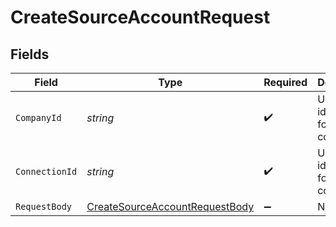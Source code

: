 # CreateSourceAccountRequest


## Fields

| Field                                                                                       | Type                                                                                        | Required                                                                                    | Description                                                                                 | Example                                                                                     |
| ------------------------------------------------------------------------------------------- | ------------------------------------------------------------------------------------------- | ------------------------------------------------------------------------------------------- | ------------------------------------------------------------------------------------------- | ------------------------------------------------------------------------------------------- |
| `CompanyId`                                                                                 | *string*                                                                                    | :heavy_check_mark:                                                                          | Unique identifier for a company.                                                            | 8a210b68-6988-11ed-a1eb-0242ac120002                                                        |
| `ConnectionId`                                                                              | *string*                                                                                    | :heavy_check_mark:                                                                          | Unique identifier for a connection.                                                         | 2e9d2c44-f675-40ba-8049-353bfcb5e171                                                        |
| `RequestBody`                                                                               | [CreateSourceAccountRequestBody](../../Models/Operations/CreateSourceAccountRequestBody.md) | :heavy_minus_sign:                                                                          | N/A                                                                                         |                                                                                             |